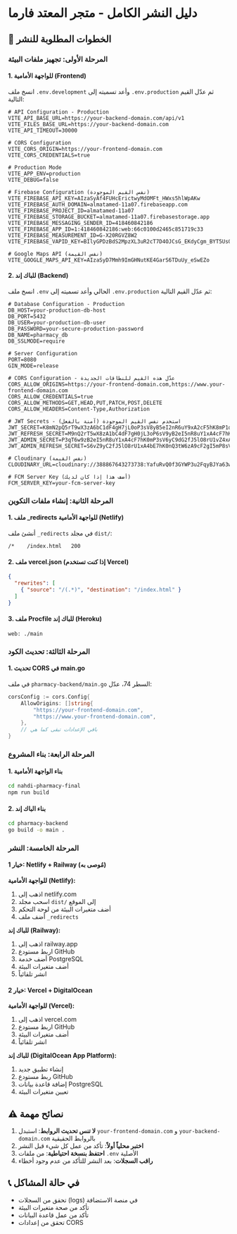 # دليل النشر الكامل - متجر المعتد فارما

## 🚀 الخطوات المطلوبة للنشر

### المرحلة الأولى: تجهيز ملفات البيئة

#### 1. للواجهة الأمامية (Frontend)
انسخ ملف `.env.development` وأعد تسميته إلى `.env.production` ثم عدّل القيم التالية:

```env
# API Configuration - Production
VITE_API_BASE_URL=https://your-backend-domain.com/api/v1
VITE_FILES_BASE_URL=https://your-backend-domain.com
VITE_API_TIMEOUT=30000

# CORS Configuration
VITE_CORS_ORIGIN=https://your-frontend-domain.com
VITE_CORS_CREDENTIALS=true

# Production Mode
VITE_APP_ENV=production
VITE_DEBUG=false

# Firebase Configuration (نفس القيم الموجودة)
VITE_FIREBASE_API_KEY=AIzaSyAf4FUHcErictwyMdOMFt_HWxs5hlWpAKw
VITE_FIREBASE_AUTH_DOMAIN=almatamed-11a07.firebaseapp.com
VITE_FIREBASE_PROJECT_ID=almatamed-11a07
VITE_FIREBASE_STORAGE_BUCKET=almatamed-11a07.firebasestorage.app
VITE_FIREBASE_MESSAGING_SENDER_ID=418460842186
VITE_FIREBASE_APP_ID=1:418460842186:web:66c0100d2465c851719c33
VITE_FIREBASE_MEASUREMENT_ID=G-X20RGVZ8W2
VITE_FIREBASE_VAPID_KEY=BIlyGPDzBdS2MpzXL3uR2cT7D4OJCsG_EKdyCgm_BYT5Us0cuqUWQkgfkDtlELWE3TWyFvozUETgCCfx7R7a5QU

# Google Maps API (نفس القيمة)
VITE_GOOGLE_MAPS_API_KEY=AIzaSyD7Mmh9ImGHNutKE4GarS6TDuUy_eSwEZo
```

#### 2. للباك إند (Backend)
انسخ ملف `.env` الحالي وأعد تسميته إلى `.env.production` ثم عدّل القيم التالية:

```env
# Database Configuration - Production
DB_HOST=your-production-db-host
DB_PORT=5432
DB_USER=your-production-db-user
DB_PASSWORD=your-secure-production-password
DB_NAME=pharmacy_db
DB_SSLMODE=require

# Server Configuration
PORT=8080
GIN_MODE=release

# CORS Configuration - عدّل هذه القيم للنطاقات الجديدة
CORS_ALLOW_ORIGINS=https://your-frontend-domain.com,https://www.your-frontend-domain.com
CORS_ALLOW_CREDENTIALS=true
CORS_ALLOW_METHODS=GET,HEAD,PUT,PATCH,POST,DELETE
CORS_ALLOW_HEADERS=Content-Type,Authorization

# JWT Secrets - استخدم نفس القيم الموجودة (آمنة بالفعل)
JWT_SECRET=K8mN2pQ5rT9wX3zA6bC1dF4gH7jL0oP3sV8yB5eI2nR6uY9xA2cF5hK8mP1qT4w7
JWT_REFRESH_SECRET=M9nQ2rT5wX8zA1bC4dF7gH0jL3oP6sV9yB2eI5nR8uY1xA4cF7hK0mP3qT6w9zB2
JWT_ADMIN_SECRET=P3qT6w9zB2eI5nR8uY1xA4cF7hK0mP3sV6yC9dG2fJ5lO8rU1vZ4xA7bE0hK3nQ6
JWT_ADMIN_REFRESH_SECRET=S6vZ9yC2fJ5lO8rU1xA4bE7hK0nQ3tW6zA9cF2gI5mP8sV1yB4eH7jL0oR3uX6w9

# Cloudinary (نفس القيمة)
CLOUDINARY_URL=cloudinary://388867643273738:YafuRvQ0f3GYWP3u2FqyBJYa63w@drl9ew4rw

# FCM Server Key (أضف هذا إذا كان لديك)
FCM_SERVER_KEY=your-fcm-server-key
```

### المرحلة الثانية: إنشاء ملفات التكوين

#### 1. ملف _redirects للواجهة الأمامية (Netlify)
أنشئ ملف `_redirects` في مجلد `dist/`:

```
/*    /index.html   200
```

#### 2. ملف vercel.json (إذا كنت تستخدم Vercel)
```json
{
  "rewrites": [
    { "source": "/(.*)", "destination": "/index.html" }
  ]
}
```

#### 3. ملف Procfile للباك إند (Heroku)
```
web: ./main
```

### المرحلة الثالثة: تحديث الكود

#### 1. تحديث CORS في main.go
في ملف `pharmacy-backend/main.go` السطر 74، عدّل:

```go
corsConfig := cors.Config{
    AllowOrigins: []string{
        "https://your-frontend-domain.com",
        "https://www.your-frontend-domain.com",
    },
    // باقي الإعدادات تبقى كما هي
}
```

### المرحلة الرابعة: بناء المشروع

#### 1. بناء الواجهة الأمامية
```bash
cd nahdi-pharmacy-final
npm run build
```

#### 2. بناء الباك إند
```bash
cd pharmacy-backend
go build -o main .
```

### المرحلة الخامسة: النشر

#### خيار 1: Netlify + Railway (مُوصى به)

**للواجهة الأمامية (Netlify):**
1. اذهب إلى netlify.com
2. اسحب مجلد `dist/` إلى الموقع
3. أضف متغيرات البيئة من لوحة التحكم
4. أضف ملف `_redirects`

**للباك إند (Railway):**
1. اذهب إلى railway.app
2. اربط مستودع GitHub
3. أضف خدمة PostgreSQL
4. أضف متغيرات البيئة
5. انشر تلقائياً

#### خيار 2: Vercel + DigitalOcean

**للواجهة الأمامية (Vercel):**
1. اذهب إلى vercel.com
2. اربط مستودع GitHub
3. أضف متغيرات البيئة
4. انشر تلقائياً

**للباك إند (DigitalOcean App Platform):**
1. إنشاء تطبيق جديد
2. ربط مستودع GitHub
3. إضافة قاعدة بيانات PostgreSQL
4. تعيين متغيرات البيئة

## ⚠️ نصائح مهمة

1. **لا تنس تحديث الروابط**: استبدل `your-frontend-domain.com` و `your-backend-domain.com` بالروابط الحقيقية
2. **اختبر محلياً أولاً**: تأكد من عمل كل شيء قبل النشر
3. **احتفظ بنسخة احتياطية**: من ملفات `.env` الأصلية
4. **راقب السجلات**: بعد النشر للتأكد من عدم وجود أخطاء

## 📞 في حالة المشاكل

- تحقق من السجلات (logs) في منصة الاستضافة
- تأكد من صحة متغيرات البيئة
- تأكد من عمل قاعدة البيانات
- تحقق من إعدادات CORS
